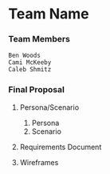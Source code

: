 # Team Name

### Team Members
    Ben Woods
    Cami McKeeby
    Caleb Shmitz
### Final Proposal
1. Persona/Scenario
    1. Persona
    2. Scenario
2. Requirements Document

3. Wireframes






